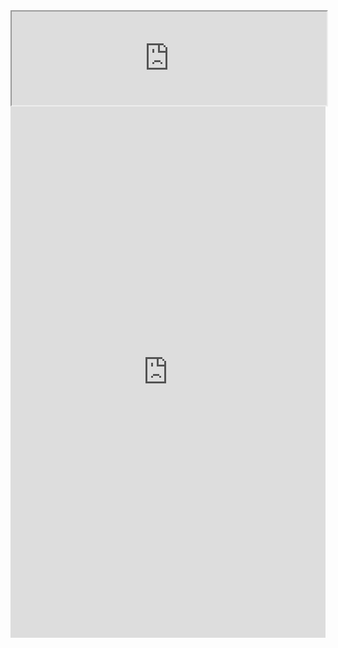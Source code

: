 <iframe src="https://github.com/Daisymay55/Daisymay55.github.io/blob/master/Plague%20Fatality%20Map-2.pdf" width="100% height=100%"> 
</iframe>

<embed src="https://github.com/Daisymay55/Daisymay55.github.io/blob/master/Plague%20Fatality%20Map-2.pdf" width="100%" height="850px"/>

<a href="https://github.com/Daisymay55/Daisymay55.github.io/blob/master/Plague%20Fatality%20Map-2.pdf" class="image fit"><img src="images/marr_pic.jpg" alt=""></a>
